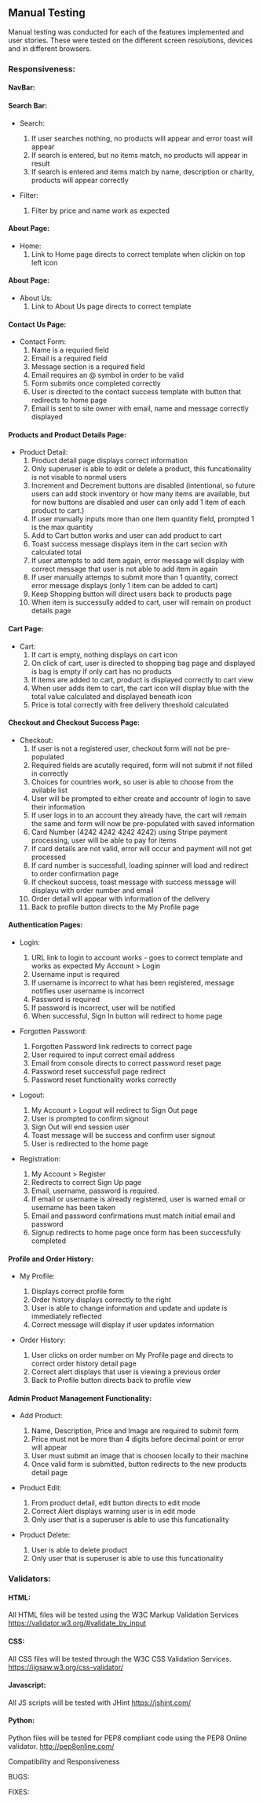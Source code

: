 ## Manual Testing
Manual testing was conducted for each of the features implemented and user stories. These were tested on the different screen resolutions,
devices and in different browsers. 

### Responsiveness:

#### NavBar:

#### Search Bar:
* Search:
    1. If user searches nothing, no products will appear and error toast will appear
    2. If search is entered, but no items match, no products will appear in result 
    3. If search is entered and items match by name, description or charity, products will appear correctly 

* Filter: 
    1. Filter by price and name work as expected 

#### About Page:
* Home:
    1. Link to Home page directs to correct template when clickin on top left icon

#### About Page:
* About Us:
    1. Link to About Us page directs to correct template

#### Contact Us Page:
* Contact Form:
    1. Name is a requried field
    2. Email is a required field
    3. Message section is a required field
    4. Email requires an @ symbol in order to be valid
    5. Form submits once completed correctly 
    6. User is directed to the contact success template with button that redirects to home page 
    7. Email is sent to site owner with email, name and message correctly displayed

#### Products and Product Details Page:
* Product Detail:
    1. Product detail page displays correct information
    2. Only superuser is able to edit or delete a product, this funcationality is not visable to normal users
    3. Increment and Decrement buttons are disabled (intentional, so future users can add stock inventory or how many items are available,
    but for now buttons are disabled and user can only add 1 item of each product to cart.)
    4. If user manually inputs more than one item quantity field, prompted 1 is the max quantity
    5. Add to Cart button works and user can add product to cart
    6. Toast success message displays item in the cart secion with calculated total
    7. If user attempts to add item again, error message will display with correct message that user is not able to add item in again
    8. If user manually attemps to submit more than 1 quantity, correct error message displays (only 1 item can be added to cart)
    9. Keep Shopping button will direct users back to products page
    10. When item is successully added to cart, user will remain on product details page

#### Cart Page:
* Cart:
    1. If cart is empty, nothing displays on cart icon
    2. On click of cart, user is directed to shopping bag page and displayed is bag is empty if only cart has no products
    3. If items are added to cart, product is displayed correctly to cart view
    4. When user adds item to cart, the cart icon will display blue with the total value calculated and displayed beneath icon
    5. Price is total correctly with free delivery threshold calculated

#### Checkout and Checkout Success Page:
* Checkout:
    1. If user is not a registered user, checkout form will not be pre-populated
    2. Required fields are acutally required, form will not submit if not filled in correctly
    3. Choices for countries work, so user is able to choose from the avilable list
    4. User will be prompted to either create and accountr of login to save their information
    5. If user logs in to an account they already have, the cart will remain the same and form will now be pre-populated with saved information
    6. Card Number (4242 4242 4242 4242) using Stripe payment processing, user will be able to pay for items
    7. If card details are not valid, error will occur and payment will not get processed
    8. If card number is successfull, loading spinner will load and redirect to order confirmation page
    9. If checkout success, toast message with success message will displayu with order number and email
    10. Order detail will appear with information of the delivery
    11. Back to profile button directs to the My Profile page

#### Authentication Pages:
* Login:
    1. URL link to login to account works - goes to correct template and works as expected
    My Account > Login
    2. Username input is required
    3. If username is incorrect to what has been registered, message notifies user username is incorrect
    4. Password is required
    5. If password is incorrect, user will be notified
    6. When successful, Sign In button will redirect to home page

* Forgotten Password:
    1. Forgotten Password link redirects to correct page
    2. User required to input correct email address
    3. Email from console directs to correct password reset page
    4. Password reset successfull page redirect
    5. Password reset functionality works correctly 

* Logout: 
    1. My Account > Logout will redirect to Sign Out page
    2. User is prompted to confirm signout
    3. Sign Out will end session user 
    4. Toast message will be success and confirm user signout
    5. User is redirected to the home page

* Registration: 
    1. My Account > Register
    2. Redirects to correct Sign Up page
    3. Email, username, password is required.
    4. If email or username is already registered, user is warned email or username has been taken
    5. Email and password confirmations must match initial email and password
    6. Signup redirects to home page once form has been successfully completed

#### Profile and Order History:
* My Profile:
    1. Displays correct profile form
    2. Order history displays correctly to the right
    3. User is able to change information and update and update is immediately reflected
    4. Correct message will display if user updates information

* Order History:
    1. User clicks on order number on My Profile page and directs to correct order history detail page
    2. Correct alert displays that user is viewing a previous order
    3. Back to Profile button directs back to profile view

#### Admin Product Management Functionality:
* Add Product: 
    1. Name, Description, Price and Image are required to submit form
    2. Price must not be more than 4 digits before decimal point or error will appear
    3. User must submit an image that is choosen locally to their machine
    4. Once valid form is submitted, button redirects to the new products detail page

* Product Edit:
    1. From product detail, edit button directs to edit mode
    2. Correct Alert displays warning user is in edit mode 
    3. Only user that is a superuser is able to use this funcationality

* Product Delete:
    1. User is able to delete product 
    2. Only user that is superuser is able to use this funcationality

### Validators:

#### HTML:
All HTML files will be tested using the W3C Markup Validation Services
https://validator.w3.org/#validate_by_input

#### CSS:
All CSS files will be tested through the W3C CSS Validation Services. 
https://jigsaw.w3.org/css-validator/

#### Javascript:
All JS scripts will be tested with JHint
https://jshint.com/

#### Python:
Python files will be tested for PEP8 compliant code using the PEP8 Online validator.
http://pep8online.com/


Compatibility and Responsiveness

BUGS:

FIXES:





